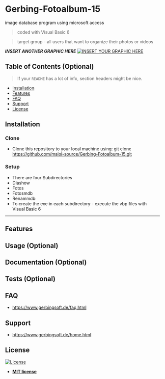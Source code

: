 # Gerbing-Fotoalbum-15
image database program using microsoft access

> coded with Visual Basic 6

> target group - all users that want to organize their photos or videos



***INSERT ANOTHER GRAPHIC HERE***
[![INSERT YOUR GRAPHIC HERE](https://www.gerbingsoft.de/images/GERBINGSoftware.gif)]()



## Table of Contents (Optional)

> If your `README` has a lot of info, section headers might be nice.

- [Installation](#installation)
- [Features](#features)
- [FAQ](#faq)
- [Support](#support)
- [License](#license)




## Installation

### Clone

- Clone this repository to your local machine using: git clone https://github.com/maloi-source/Gerbing-Fotoalbum-15.git

### Setup

- There are four Subdirectories
- Diashow
- Fotos 
- Fotosmdb 
- Renammdb
- To create the exe in each subdirectory - execute the vbp files with Visual Basic 6


---

## Features
## Usage (Optional)
## Documentation (Optional)
## Tests (Optional)




## FAQ
- https://www.gerbingsoft.de/faq.html

## Support
- https://www.gerbingsoft.de/home.html 

## License
[![License](http://img.shields.io/:license-mit-blue.svg?style=flat-square)](http://badges.mit-license.org)
- **[MIT license](http://opensource.org/licenses/mit-license.php)**
